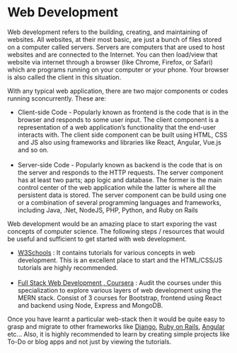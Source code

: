 # Web Development

Web development refers to the building, creating, and maintaining of websites. All websites, at their most basic, are just a bunch of files stored on a computer called servers. Servers are computers that are used to host websites and are connected to the Internet. You can then load/view that website via internet through a browser (like Chrome, Firefox, or Safari) which are programs running on your computer or your phone. Your browser is also called the client in this situation. 

With any typical web application, there are two major components or codes running sconcurrently. These are:

- Client-side Code - Popularly known as frontend is the code that is in the browser and responds to some user input. The client component is a representation of a web application’s functionality that the end-user interacts with. The client side component can be built using HTML, CSS and JS also using frameworks and libraries like React, Angular, Vue.js and so on. <br></br>
- Server-side Code - Popularly known as backend is the code that is on the server and responds to the HTTP requests. The server component has at least two parts; app logic and database. The former is the main control center of the web application while the latter is where all the persistent data is stored. The server component can be build using one or a combination of several programming languages and frameworks, including Java, .Net, NodeJS, PHP, Python, and Ruby on Rails

Web development would be an amazing place to start exporing the vast concepts of computer science. The following steps / resources that would be useful and sufficient to get started with web development.

- [W3Schools](https://www.w3schools.com/) : It contains tutorials for various concepts in web development. This is an excellent place to start and the HTML/CSS/JS tutorials are highly recommended.<br></br>
- [Full Stack Web Development , Coursera](https://www.coursera.org/specializations/full-stack-react) : Audit the courses under this specialization to explore various layers of web development using the MERN stack. Consist of 3 courses for Bootstrap, frontend using React and backend using Node, Express and MongoDB.  

Once you have learnt a particular web-stack then it would be quite easy to grasp and migrate to other frameworks like [Django](https://www.djangoproject.com/), [Ruby on Rails](https://rubyonrails.org/), [Angular](https://angular.io/) etc... Also, it is highly recommended to learn by creating simple projects like To-Do or blog apps and not just by viewing the tutorials. 

